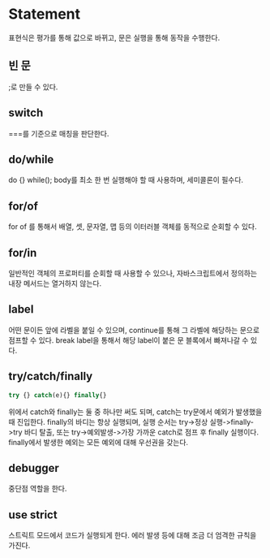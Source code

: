 # Statement
표현식은 평가를 통해 값으로 바뀌고, 문은 실행을 통해 동작을 수행한다.
## 빈 문
;로 만들 수 있다.
## switch
===를 기준으로 매칭을 판단한다.
## do/while
do {} while(); body를 최소 한 번 실행해야 할 때 사용하며, 세미콜론이 필수다.
## for/of
for of 를 통해서 배열, 셋, 문자열, 맵 등의 이터러블 객체를 동적으로 순회할 수 있다.
## for/in
일반적인 객체의 프로퍼티를 순회할 때 사용할 수 있으나, 자바스크립트에서 정의하는 내장 메서드는 열거하지 않는다.
## label
어떤 문이든 앞에 라벨을 붙일 수 있으며, continue를 통해 그 라벨에 해당하는 문으로 점프할 수 있다.
break label을 통해서 해당 label이 붙은 문 블록에서 빠져나갈 수 있다.
## try/catch/finally
```js
try {} catch(e){} finally{}
```
위에서 catch와 finally는 둘 중 하나만 써도 되며, catch는 try문에서 예외가 발생했을 때 진입한다. finally의 바디는 항상 실행되며, 실행 순서는 try->정상 실행->finally->try 바디 탈출, 또는 try->예외발생->가장 가까운 catch로 점프 후 finally 실행이다. finally에서 발생한 예외는 모든 예외에 대해 우선권을 갖는다.

## debugger
중단점 역할을 한다.
## use strict
스트릭트 모드에서 코드가 실행되게 한다. 에러 발생 등에 대해 조금 더 엄격한 규칙을 가진다.
